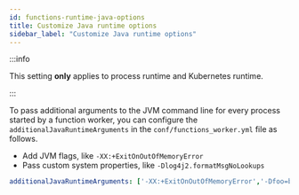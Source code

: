 ```yaml
---
id: functions-runtime-java-options
title: Customize Java runtime options
sidebar_label: "Customize Java runtime options"
---
```


:::info

This setting **only** applies to process runtime and Kubernetes runtime.

:::

To pass additional arguments to the JVM command line for every process started by a function worker, you can configure the `additionalJavaRuntimeArguments` in the `conf/functions_worker.yml` file as follows.
- Add JVM flags, like `-XX:+ExitOnOutOfMemoryError`
- Pass custom system properties, like `-Dlog4j2.formatMsgNoLookups`

```yaml
additionalJavaRuntimeArguments: ['-XX:+ExitOnOutOfMemoryError','-Dfoo=bar']
```

